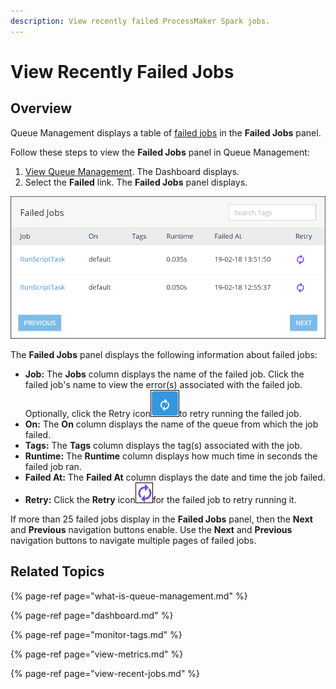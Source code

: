 ```yaml
---
description: View recently failed ProcessMaker Spark jobs.
---
```


# View Recently Failed Jobs

## Overview

Queue Management displays a table of [failed jobs](what-is-queue-management.md#failed-jobs) in the **Failed Jobs** panel.

Follow these steps to view the **Failed Jobs** panel in Queue Management:

1. [View Queue Management](dashboard.md). The Dashboard displays.
2. Select the **Failed** link. The **Failed Jobs** panel displays.

![&quot;Failed Jobs&quot; panel in Queue Management displays failed jobs](../../.gitbook/assets/failed-jobs-page-queue-management-admin.png)

The **Failed Jobs** panel displays the following information about failed jobs:

* **Job:** The **Jobs** column displays the name of the failed job. Click the failed job's name to view the error\(s\) associated with the failed job. Optionally, click the Retry icon![](../../.gitbook/assets/retry-failed-job-icon-2-failed-jobs-page-queue-management-admin.png)to retry running the failed job.
* **On:** The **On** column displays the name of the queue from which the job failed.
* **Tags:** The **Tags** column displays the tag\(s\) associated with the job.
* **Runtime:** The **Runtime** column displays how much time in seconds the failed job ran.
* **Failed At:** The **Failed At** column displays the date and time the job failed.
* **Retry:** Click the **Retry** icon![](../../.gitbook/assets/retry-failed-job-icon-1-failed-jobs-page-queue-management-admin.png)for the failed job to retry running it.

If more than 25 failed jobs display in the **Failed Jobs** panel, then the **Next** and **Previous** navigation buttons enable. Use the **Next** and **Previous** navigation buttons to navigate multiple pages of failed jobs.

## Related Topics

{% page-ref page="what-is-queue-management.md" %}

{% page-ref page="dashboard.md" %}

{% page-ref page="monitor-tags.md" %}

{% page-ref page="view-metrics.md" %}

{% page-ref page="view-recent-jobs.md" %}

